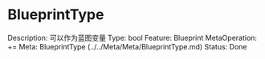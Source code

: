 # BlueprintType

Description: 可以作为蓝图变量
Type: bool
Feature: Blueprint
MetaOperation: +=
Meta: BlueprintType (../../Meta/Meta/BlueprintType.md)
Status: Done